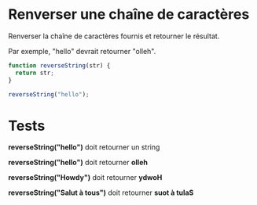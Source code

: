 # Renverser une chaîne de caractères

Renverser la chaîne de caractères fournis et retourner le résultat.

Par exemple, "hello" devrait retourner "olleh".

```js
function reverseString(str) {
  return str;
}

reverseString("hello");
```

# Tests

**reverseString("hello")** doit retourner un string

**reverseString("hello")** doit retourner **olleh**

**reverseString("Howdy")** doit retourner **ydwoH**

**reverseString("Salut à tous")** doit retourner **suot à tulaS**

